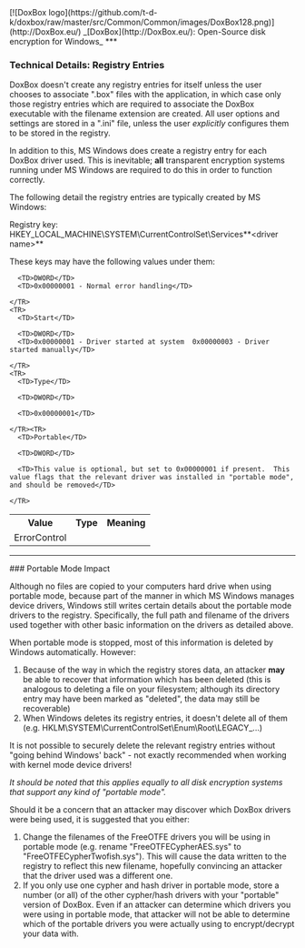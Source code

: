 
<meta content="text/html; charset=UTF-8" http-equiv="Content-Type">
<meta name="keywords" content="disk encryption, security, transparent, AES, plausible deniability, virtual drive, Linux, MS Windows, portable, USB drive, partition">
<meta name="description" content="DoxBox: An Open-Source transparent encryption program for PCs. With this software, you can create one or more &quot;DoxBoxes&quot; on your PC - which appear as disks, anything written to these disks is automatically encrypted before being stored on your hard drive.">

<meta name="author" content="Sarah Dean">
<meta name="copyright" content="Copyright 2004, 2005, 2006, 2007, 2008 Sarah Dean">
<meta name="ROBOTS" content="ALL">

<TITLE>Technical Details: Registry Entries</TITLE>

<link href="https://raw.githubusercontent.com/t-d-k/doxbox/master/docs/styles_common.css" rel="stylesheet" type="text/css">


<link rel="shortcut icon" href="https://github.com/t-d-k/doxbox/raw/master/src/Common/Common/images/DoxBox.ico" type="image/x-icon">

<SPAN CLASS="master_link">
[![DoxBox logo](https://github.com/t-d-k/doxbox/raw/master/src/Common/Common/images/DoxBox128.png)](http://DoxBox.eu/)
</SPAN>
<SPAN CLASS="master_title">
_[DoxBox](http://DoxBox.eu/): Open-Source disk encryption for Windows_
</SPAN>
***

      
            

### Technical Details: Registry Entries

DoxBox doesn't create any registry entries for itself unless the user chooses to associate ".box" files with the application, in which case only those registry entries which are required to associate the DoxBox executable with the filename extension are created. All user options and settings are stored in a ".ini" file, unless the user _explicitly_ configures them to be stored in the registry.

In addition to this, MS Windows does create a registry entry for each DoxBox driver used. This is inevitable; **all** transparent encryption systems running under MS Windows are required to do this in order to function correctly.

The following detail the registry entries are typically created by MS Windows:

Registry key: HKEY_LOCAL_MACHINE\SYSTEM\CurrentControlSet\Services\**&lt;driver name&gt;**

These keys may have the following values under them:

<TABLE>
  <TBODY>
    <TR>
      <TH>Value
      </TH>
      <TH>Type
      </TH>
      <TH>Meaning
      </TH>
    </TR>
    <TR>
      <TD>ErrorControl</TD>

      <TD>DWORD</TD>
      <TD>0x00000001 - Normal error handling</TD>

    </TR>
    <TR>
      <TD>Start</TD>

      <TD>DWORD</TD>
      <TD>0x00000001 - Driver started at system  0x00000003 - Driver started manually</TD>

    </TR>
    <TR>
      <TD>Type</TD>

      <TD>DWORD</TD>

      <TD>0x00000001</TD>

    </TR><TR>
      <TD>Portable</TD>

      <TD>DWORD</TD>

      <TD>This value is optional, but set to 0x00000001 if present.  This value flags that the relevant driver was installed in "portable mode", and should be removed</TD>

    </TR>

  </TBODY>
</TABLE>

* * * 
<A NAME="level_3_heading_1">
### Portable Mode Impact
</A>

 

Although no files are copied to your computers hard drive when using portable mode, because part of the manner in which MS Windows manages device drivers, Windows still writes certain details about the portable mode drivers to the registry. Specifically, the full path and filename of the drivers used together with other basic information on the drivers as detailed above.

When portable mode is stopped, most of this information is deleted by Windows automatically. However:

1. Because of the way in which the registry stores data, an attacker **may** be able to recover that information which has been deleted (this is analogous to deleting a file on your filesystem; although its directory entry may have been marked as "deleted", the data may still be recoverable)
1. When Windows deletes its registry entries, it doesn't delete all of them (e.g. HKLM\SYSTEM\CurrentControlSet\Enum\Root\LEGACY_...)

It is not possible to securely delete the relevant registry entries without "going behind Windows' back" - not exactly recommended when working with kernel mode device drivers!

_It should be noted that this applies equally to *all* disk encryption systems that support any kind of "portable mode"._

Should it be a concern that an attacker may discover which DoxBox drivers were being used, it is suggested that you either:

1. Change the filenames of the FreeOTFE drivers you will be using in portable mode (e.g. rename "FreeOTFECypherAES.sys" to "FreeOTFECypherTwofish.sys"). This will cause the data written to the registry to reflect this new filename, hopefully convincing an attacker that the driver used was a different one.
1. If you only use one cypher and hash driver in portable mode, store a number (or all) of the other cypher/hash drivers with your "portable" version of DoxBox. Even if an attacker can determine which drivers you were using in portable mode, that attacker will not be able to determine which of the portable drivers you were actually using to encrypt/decrypt your data with.


